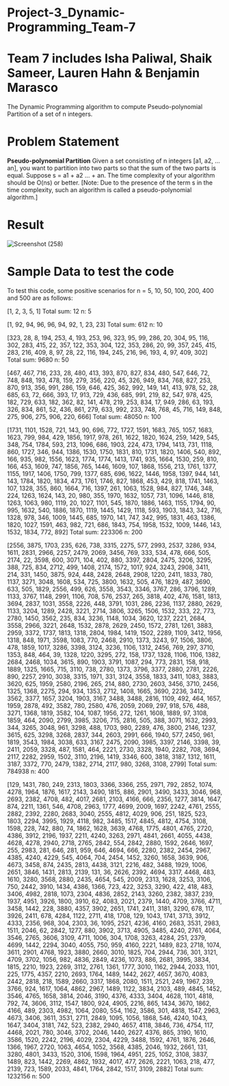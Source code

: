 # Project-3_Dynamic-Programming_Team-7
# Team 7 includes Isha Paliwal, Shaik Sameer, Lauren Hahn & Benjamin Marasco
The Dynamic Programming algorithm to compute Pseudo-polynomial Partition of a set of n integers.

# Problem Statement

**Pseudo-polynomial Partition**
Given a set consisting of n integers [a1, a2, … an], you want to partition into two parts so that the sum of the two parts is equal.  Suppose s =  a1 + a2 … + an. The time complexity of your algorithm should be O(ns) or better.  [Note: Due to the presence of the term s in the time complexity, such an algorithm is called a pseudo-polynomial algorithm.]

# Result

![Screenshot (258)](https://github.com/ishapaliwal/Project-3_Dynamic-Programming_Team-7/assets/65679586/e6b8665f-c5b5-4e64-a854-0f11468d8a85)

# Sample Data to test the code
To test this code, some positive scenarios for n = 5, 10, 50, 100, 200, 400 and 500 are as follows:

[1, 2, 3, 5, 1]
Total sum: 12
n: 5

[1, 92, 94, 96, 96, 94, 92, 1, 23, 23]
Total sum: 612
n: 10

[323, 28, 8, 194, 253, 4, 193, 253, 96, 323, 95, 99, 286, 20, 304, 95, 116, 302, 283, 415, 22, 357, 122, 353, 304, 122, 353, 286, 20, 99, 357, 245, 415, 283, 216, 409, 8, 97, 28, 22, 116, 194, 245, 216, 96, 193, 4, 97, 409, 302]
Total sum: 9680
n: 50

[467, 467, 716, 233, 28, 480, 413, 393, 870, 827, 834, 480, 547, 646, 72, 748, 848, 193, 478, 159, 279, 356, 220, 45, 326, 949, 834, 768, 827, 253, 870, 913, 356, 991, 286, 159, 646, 425, 362, 992, 149, 141, 413, 978, 52, 28, 685, 63, 72, 666, 393, 17, 913, 729, 436, 685, 991, 219, 82, 547, 978, 425, 182, 729, 633, 182, 362, 82, 141, 478, 219, 253, 834, 17, 949, 286, 63, 193, 326, 834, 861, 52, 436, 861, 279, 633, 992, 233, 748, 768, 45, 716, 149, 848, 275, 906, 275, 906, 220, 666]
Total sum: 48050
n: 100

[1731, 1101, 1528, 721, 143, 90, 696, 772, 1727, 1591, 1683, 765, 1057, 1683, 1623, 799, 984, 429, 1856, 1917, 978, 261, 1622, 1820, 1624, 259, 1429, 545, 348, 754, 1784, 593, 213, 1096, 686, 1903, 224, 473, 1794, 1413, 731, 1118, 860, 1727, 346, 944, 1386, 1530, 1750, 1831, 810, 1731, 1820, 1406, 540, 892, 166, 935, 982, 1556, 1623, 1774, 1774, 1413, 1741, 935, 1664, 1530, 259, 810, 166, 453, 1609, 747, 1856, 765, 1446, 1609, 107, 1868, 1556, 213, 1761, 1377, 1155, 1917, 1406, 1750, 799, 1377, 685, 696, 1622, 1446, 1958, 1397, 944, 141, 143, 1784, 1820, 1834, 473, 1761, 1746, 827, 1868, 453, 429, 818, 1741, 1463, 107, 1328, 355, 860, 1664, 716, 1397, 261, 1063, 1528, 984, 827, 1746, 348, 224, 1263, 1624, 143, 20, 980, 355, 1970, 1632, 1057, 731, 1096, 1446, 818, 1263, 1063, 980, 1119, 20, 1027, 1101, 545, 1870, 1886, 1463, 1155, 1794, 90, 995, 1632, 540, 1886, 1870, 1119, 1445, 1429, 1118, 593, 1903, 1843, 342, 716, 1328, 978, 346, 1009, 1445, 685, 1970, 141, 747, 342, 995, 1831, 463, 1386, 1820, 1027, 1591, 463, 982, 721, 686, 1843, 754, 1958, 1532, 1009, 1446, 143, 1532, 1834, 772, 892]
Total sum: 223306
n: 200

[2556, 3875, 1703, 235, 626, 738, 3315, 2275, 577, 2993, 2537, 3286, 934, 1611, 2831, 2966, 2257, 2479, 2069, 3456, 769, 333, 534, 478, 666, 505, 2174, 22, 3598, 600, 3071, 104, 402, 880, 3397, 2804, 2475, 3206, 3295, 388, 725, 834, 2712, 499, 1408, 2174, 1572, 1017, 924, 3243, 2908, 3411, 214, 331, 1450, 3875, 924, 448, 2428, 2648, 2908, 1220, 2411, 1833, 780, 1137, 3271, 3048, 1608, 534, 725, 3800, 1632, 505, 476, 1829, 487, 3690, 633, 505, 1829, 2556, 499, 626, 3558, 3543, 3346, 3767, 286, 3796, 1289, 1133, 3767, 1148, 2991, 1106, 708, 576, 2537, 265, 3818, 402, 476, 1581, 1813, 3694, 2837, 1031, 3558, 2226, 448, 3791, 1031, 286, 2236, 1137, 2880, 2629, 1133, 3204, 1289, 2428, 3221, 2714, 3806, 3265, 1506, 1532, 333, 22, 773, 2780, 1450, 3562, 235, 834, 3236, 1148, 1034, 3620, 1237, 2221, 2684, 3558, 2966, 3221, 2648, 1532, 2878, 2629, 2450, 1572, 2781, 1261, 3883, 2959, 3372, 1737, 1813, 1318, 2804, 1984, 1419, 1502, 2289, 1109, 3412, 1956, 1318, 848, 1971, 3598, 1083, 770, 2468, 2910, 1373, 3243, 97, 1506, 3806, 478, 1859, 1017, 3286, 3398, 3124, 3236, 1106, 1312, 2456, 769, 297, 3710, 1353, 848, 464, 39, 1328, 1220, 3295, 272, 158, 1737, 1328, 1106, 1106, 1382, 2684, 2468, 1034, 3615, 890, 1903, 3791, 1087, 294, 773, 2831, 158, 918, 1889, 1325, 1665, 715, 3110, 738, 2780, 1373, 3796, 3377, 2880, 2781, 2226, 890, 2257, 2910, 3038, 3315, 1971, 331, 3124, 3558, 1833, 3411, 1083, 3883, 3620, 625, 1959, 2580, 2196, 265, 214, 880, 2730, 2603, 3456, 3710, 2456, 1325, 1368, 2275, 294, 934, 1353, 2712, 1408, 1665, 3690, 2236, 3412, 3562, 3377, 1657, 3204, 1903, 3167, 3488, 3488, 2816, 1109, 492, 464, 1657, 1959, 2878, 492, 3582, 780, 2580, 476, 2059, 2069, 297, 918, 576, 488, 3271, 1368, 1819, 3582, 104, 1087, 1956, 272, 1261, 1608, 1889, 97, 3108, 1859, 464, 2090, 2799, 3985, 3206, 715, 2816, 505, 388, 3071, 1632, 2993, 344, 3265, 3048, 961, 3298, 488, 1703, 980, 2289, 476, 3800, 2146, 1237, 3615, 625, 3298, 3268, 2837, 344, 2603, 2991, 666, 1940, 577, 2450, 961, 1819, 3543, 1984, 3038, 633, 3167, 2475, 2090, 3985, 3397, 2146, 3398, 39, 2411, 2059, 3328, 487, 1581, 464, 2221, 2730, 3328, 1940, 2282, 708, 3694, 2117, 2282, 2959, 1502, 3110, 2196, 1419, 3346, 600, 3818, 3187, 1312, 1611, 3187, 3372, 770, 2479, 1382, 2714, 2117, 980, 3268, 3108, 2799]
Total sum: 784938
n: 400

[129, 1431, 780, 249, 2313, 1803, 3366, 3366, 255, 2971, 792, 2852, 1074, 4278, 1964, 1876, 1617, 2143, 3490, 1815, 886, 2901, 3490, 3433, 3046, 968, 2693, 2382, 4708, 482, 4017, 2681, 2103, 4166, 666, 2356, 1277, 3814, 1647, 874, 2211, 1361, 546, 4708, 2963, 1777, 4699, 2009, 1697, 2242, 4761, 2555, 2882, 2392, 2280, 2683, 3040, 2555, 4812, 4029, 906, 251, 1825, 523, 1803, 2294, 3995, 1929, 4118, 982, 3485, 1517, 4845, 4812, 4754, 3108, 1598, 228, 742, 880, 74, 1862, 1628, 3639, 4768, 1775, 4801, 4765, 2720, 4386, 3912, 2196, 1937, 2211, 4240, 3263, 2971, 4841, 2661, 4055, 4438, 4628, 4278, 2940, 2718, 2765, 2842, 554, 2842, 2880, 1592, 2646, 1697, 255, 2983, 281, 646, 281, 959, 646, 4694, 666, 2280, 2382, 2454, 2967, 4385, 4240, 4229, 545, 4064, 704, 2454, 1452, 3260, 1658, 3639, 906, 4673, 3458, 874, 2435, 2813, 4438, 3121, 2216, 482, 3488, 1929, 1006, 2651, 3846, 1431, 2813, 2139, 131, 36, 2626, 2392, 4694, 3317, 4468, 483, 1610, 3280, 3568, 2880, 2435, 4654, 545, 2009, 2313, 1628, 3253, 3106, 750, 2442, 3910, 1434, 4386, 1366, 723, 422, 3253, 3290, 422, 418, 483, 3406, 4982, 2818, 1073, 2304, 4836, 2852, 2143, 3260, 2382, 3837, 239, 1937, 4951, 3926, 1800, 3910, 62, 4083, 2021, 2379, 1440, 4709, 3766, 4711, 3458, 1442, 228, 3880, 4357, 3902, 2651, 1741, 2411, 3181, 3290, 678, 117, 3926, 2411, 678, 4284, 1122, 2711, 418, 1708, 129, 1043, 1741, 3713, 3912, 4333, 2356, 968, 304, 2303, 36, 1095, 2521, 4236, 4160, 2683, 3531, 2983, 1511, 2046, 62, 2842, 1277, 880, 3902, 3713, 4905, 3485, 4240, 2761, 4064, 3546, 2765, 3606, 3109, 4711, 1006, 304, 1708, 3263, 4284, 251, 2379, 4699, 1442, 2294, 3040, 4055, 750, 959, 4160, 2221, 1489, 823, 2718, 1074, 3611, 2901, 4768, 1923, 3880, 2660, 3010, 1825, 704, 2944, 736, 301, 3121, 4709, 3702, 1056, 982, 4836, 2849, 4236, 1073, 886, 2681, 3995, 3834, 1815, 2210, 1923, 2269, 3112, 2761, 1361, 1777, 3010, 1162, 2944, 2033, 1101, 225, 1775, 4357, 2210, 2693, 1764, 1489, 1442, 2627, 4657, 3670, 4083, 2442, 2818, 218, 1589, 2660, 3317, 1868, 2080, 1511, 2521, 249, 1967, 239, 3766, 924, 1617, 1064, 4862, 2967, 1489, 1122, 3834, 2103, 489, 4845, 1452, 3546, 4765, 1658, 3814, 2046, 3190, 4376, 4333, 3404, 4628, 1101, 4818, 792, 74, 3606, 3112, 1547, 1800, 924, 4905, 2216, 865, 1434, 3670, 1862, 4166, 489, 2303, 4982, 1064, 2080, 554, 1162, 3586, 301, 4818, 1547, 2963, 4673, 3406, 3611, 3531, 2711, 2849, 1095, 1056, 1868, 546, 4240, 1043, 1647, 3404, 3181, 742, 523, 2382, 2940, 4657, 4118, 3846, 736, 4754, 117, 4468, 2021, 780, 3046, 3702, 2046, 1440, 2627, 4376, 865, 3190, 1610, 3586, 1520, 2242, 2196, 4029, 2304, 4229, 3488, 1592, 4761, 1876, 2646, 1366, 1967, 2720, 1063, 4654, 1052, 3568, 4385, 2046, 1932, 2661, 131, 3280, 4801, 3433, 1520, 3106, 1598, 1964, 4951, 225, 1052, 3108, 3837, 1489, 823, 1442, 2269, 4862, 1932, 4017, 477, 2626, 2221, 1063, 218, 477, 2139, 723, 1589, 2033, 4841, 1764, 2842, 1517, 3109, 2882]
Total sum: 1232156
n: 500
